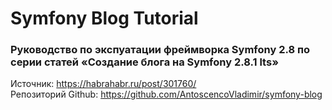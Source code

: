 Symfony Blog Tutorial
=====

### Руководство по экспуатации фреймворка Symfony 2.8 по серии статей «Создание блога на Symfony 2.8.1 lts»

Источник: https://habrahabr.ru/post/301760/  
Репозиторий Github: https://github.com/AntoscencoVladimir/symfony-blog